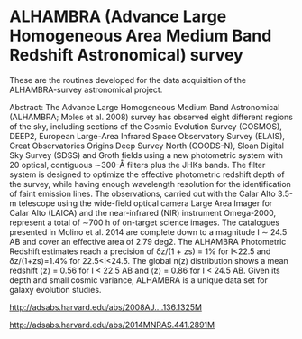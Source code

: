 # ALHAMBRA (Advance Large Homogeneous Area Medium Band Redshift Astronomical) survey
These are the routines developed for the data acquisition of the ALHAMBRA-survey astronomical project.

Abstract: The Advance Large Homogeneous Medium Band Astronomical (ALHAMBRA; Moles et al. 2008) survey has observed eight different regions of the sky, including sections of the Cosmic Evolution Survey (COSMOS), DEEP2, European Large-Area Infrared Space Observatory Survey (ELAIS), Great Observatories Origins Deep Survey North (GOODS-N), Sloan Digital Sky Survey (SDSS) and Groth fields using a new photometric system with 20 optical, contiguous ∼300-Å filters plus the JHKs bands. The filter system is designed to optimize the effective photometric redshift depth of the survey, while having enough wavelength resolution for the identification of faint emission lines. The observations, carried out with the Calar Alto 3.5-m telescope using the wide-field optical camera Large Area Imager for Calar Alto (LAICA) and the near-infrared (NIR) instrument Omega-2000, represent a total of ∼700 h of on-target science images. The catalogues presented in Molino et al. 2014 are complete down to a magnitude I ∼ 24.5 AB and cover an effective area of 2.79 deg2. The ALHAMBRA Photometric Redshift estimates reach a precision of δz/(1 + zs) = 1% for I<22.5 and δz/(1+zs)=1.4% for 22.5<I<24.5. The global n(z) distribution shows a mean redshift ⟨z⟩ = 0.56 for I < 22.5 AB and ⟨z⟩ = 0.86 for I < 24.5 AB. Given its depth and small cosmic variance, ALHAMBRA is a unique data set for galaxy evolution studies.

http://adsabs.harvard.edu/abs/2008AJ....136.1325M

http://adsabs.harvard.edu/abs/2014MNRAS.441.2891M
